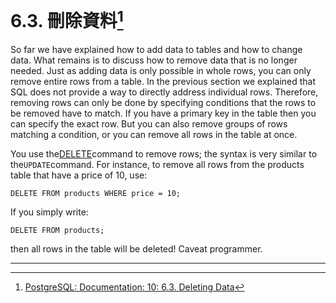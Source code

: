 # 6.3. 刪除資料[^1]

So far we have explained how to add data to tables and how to change data. What remains is to discuss how to remove data that is no longer needed. Just as adding data is only possible in whole rows, you can only remove entire rows from a table. In the previous section we explained that SQL does not provide a way to directly address individual rows. Therefore, removing rows can only be done by specifying conditions that the rows to be removed have to match. If you have a primary key in the table then you can specify the exact row. But you can also remove groups of rows matching a condition, or you can remove all rows in the table at once.

You use the[DELETE](https://www.postgresql.org/docs/10/static/sql-delete.html)command to remove rows; the syntax is very similar to the`UPDATE`command. For instance, to remove all rows from the products table that have a price of 10, use:

```
DELETE FROM products WHERE price = 10;

```

If you simply write:

```
DELETE FROM products;

```

then all rows in the table will be deleted! Caveat programmer.

---



[^1]: [PostgreSQL: Documentation: 10: 6.3. Deleting Data](https://www.postgresql.org/docs/10/static/dml-delete.html)

